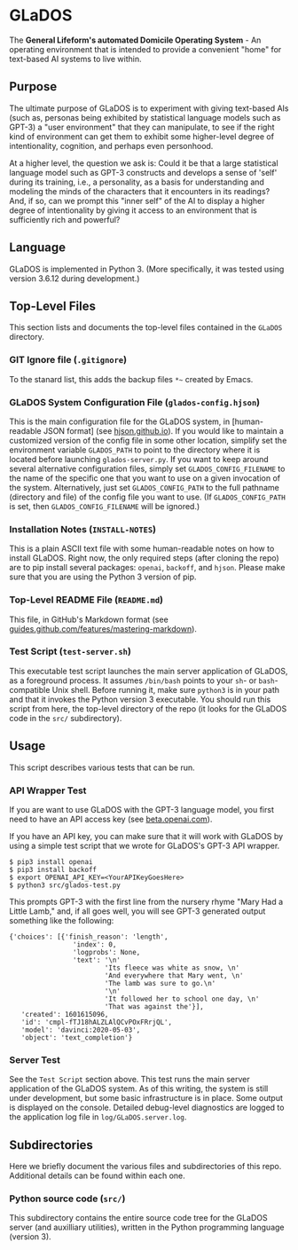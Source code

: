 # GLaDOS

The **General Lifeform's automated Domicile Operating System** - An operating environment 
that is intended to provide a convenient "home" for text-based AI systems to live within.

## Purpose

The ultimate purpose of GLaDOS is to experiment with giving text-based AIs (such as, 
personas being exhibited by statistical language models such as GPT-3) a "user environment" 
that they can manipulate, to see if the right kind of environment can get them to exhibit 
some higher-level degree of intentionality, cognition, and perhaps even personhood.  

At a higher level, the question we ask is: Could it be that a large statistical language 
model such as GPT-3 constructs and develops a sense of 'self' during its training, i.e., 
a personality, as a basis for understanding and modeling the minds of the characters that
it encounters in its readings?  And, if so, can we prompt this "inner self" of the AI to 
display a higher degree of intentionality by giving it access to an environment that is 
sufficiently rich and powerful?

## Language

GLaDOS is implemented in Python 3.  (More specifically, it was tested using version 3.6.12 
during development.)

## Top-Level Files

This section lists and documents the top-level files contained in the `GLaDOS` directory.

### GIT Ignore file (`.gitignore`)

To the stanard list, this adds the backup files `*~` created by Emacs.

### GLaDOS System Configuration File (`glados-config.hjson`)

This is the main configuration file for the GLaDOS system, in [human-readable JSON format]
(see [hjson.github.io](https://hjson.github.io/)).  If you would like to maintain
a customized version of the config file in some other location, simplify set the environment 
variable `GLADOS_PATH` to point to the directory where it is located before launching 
`glados-server.py`.  If you want to keep around several alternative configuration files, 
simply set `GLADOS_CONFIG_FILENAME` to the name of the specific one that you want to use on 
a given invocation of the system.  Alternatively, just set `GLADOS_CONFIG_PATH` to the full 
pathname (directory and file) of the config file you want to use.  (If `GLADOS_CONFIG_PATH` 
is set, then `GLADOS_CONFIG_FILENAME` will be ignored.)

### Installation Notes (`INSTALL-NOTES`)

This is a plain ASCII text file with some human-readable notes on how to install GLaDOS.
Right now, the only required steps (after cloning the repo) are to pip install several
packages: `openai`, `backoff`, and `hjson`.  Please make sure that you are using the 
Python 3 version of pip.

### Top-Level README File (`README.md`)

This file, in GitHub's Markdown format (see [guides.github.com/features/mastering-markdown](https://guides.github.com/features/mastering-markdown/)).

### Test Script (`test-server.sh`)

This executable test script launches the main server application of GLaDOS, as a 
foreground process.  It assumes `/bin/bash` points to your `sh`- or `bash`-compatible
Unix shell.  Before running it, make sure `python3` is in your path and that it invokes 
the Python version 3 executable.  You should run this script from here, the top-level 
directory of the repo (it looks for the GLaDOS code in the `src/` subdirectory).

## Usage

This script describes various tests that can be run.

### API Wrapper Test

If you are want to use GLaDOS with the GPT-3 language model, you first need to have an 
API access key (see [beta.openai.com](https://beta.openai.com/)).

If you have an API key, you can make sure that it will work with GLaDOS by 
using a simple test script that we wrote for GLaDOS's GPT-3 API wrapper.

    $ pip3 install openai
    $ pip3 install backoff
    $ export OPENAI_API_KEY=<YourAPIKeyGoesHere>
    $ python3 src/glados-test.py

This prompts GPT-3 with the first line from the nursery rhyme 
"Mary Had a Little Lamb," and, if all goes well, you will see 
GPT-3 generated output something like the following:

    {'choices': [{'finish_reason': 'length',
                    'index': 0,
                    'logprobs': None,
                    'text': '\n'
                            'Its fleece was white as snow, \n'
                            'And everywhere that Mary went, \n'
                            'The lamb was sure to go.\n'
                            '\n'
                            'It followed her to school one day, \n'
                            'That was against the'}],
       'created': 1601615096,
       'id': 'cmpl-fTJ18hALZLAlQCvPOxFRrjQL',
       'model': 'davinci:2020-05-03',
       'object': 'text_completion'}

### Server Test

See the `Test Script` section above.  This test runs the main server application of
the GLaDOS system.  As of this writing, the system is still under development, but
some basic infrastructure is in place.  Some output is displayed on the console.
Detailed debug-level diagnostics are logged to the application log file in
`log/GLaDOS.server.log`.

## Subdirectories

Here we briefly document the various files and subdirectories of this repo.  Additional details
can be found within each one.

### Python source code (`src/`)

This subdirectory contains the entire source code tree for the GLaDOS server (and auxilliary 
utilities), written in the Python programming language (version 3).
